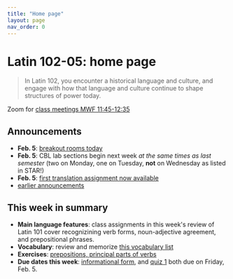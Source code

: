 ```yaml
---
title: "Home page"
layout: page
nav_order: 0
---
```




# Latin 102-05: home page

> In Latin 102, you encounter a historical language and culture, and engage with how that language and culture continue to shape structures of power today.

Zoom for [class meetings MWF 11:45-12:35](https://holycross.zoom.us/j/91307359728?pwd=YUNYUDNjTGE2YVpzRmR1VjQ1VFRVQT09)



## Announcements

- **Feb. 5**: [breakout rooms today](./breakouts/)
- **Feb. 5**: CBL lab sections begin next week *at the same times as last semester* (two on Monday, one on Tuesday, **not** on Wednesday as listed in STAR!)
- **Feb. 5**: [first translation assignment now available](./checklist/translation1/)
- [earlier announcements](./oldnews/)




## This week in summary

- **Main language features**:  class assignments in this week's review of Latin 101  cover recognizining verb forms, noun-adjective agreement, and prepositional phrases.
- **Vocabulary**:  review and memorize [this vocabulary list](./vocabulary/week1/)
- **Exercises**: [prepositions, principal parts of verbs](./checklist/drills/week1/)
- **Due dates this week**:  [informational form](./checklist/infoform/), and [quiz 1](./checklist/quiz1/) both due on Friday, Feb. 5.



